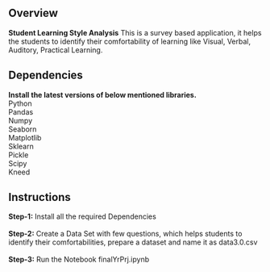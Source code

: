 ## Overview
**Student Learning Style Analysis**
  This is a survey based application, it helps the students to identify their comfortability of learning like Visual, Verbal, Auditory, Practical Learning.


## Dependencies
  **Install the latest versions of below mentioned libraries.**<br/>
    Python <br/>
    Pandas <br/>
    Numpy <br/>
    Seaborn <br/>
    Matplotlib <br/>
    Sklearn <br/>
    Pickle <br/>
    Scipy <br/>
    Kneed <br/>

## Instructions
  **Step-1:** Install all the required Dependencies <br/>  <br/>
  **Step-2:** Create a Data Set with few questions, which helps students to identify their comfortabilities, prepare a dataset and name it as data3.0.csv <br/> <br/>
  **Step-3:** Run the Notebook finalYrPrj.ipynb <br/>


